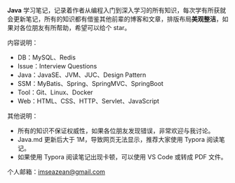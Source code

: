 **Java** 学习笔记，记录着作者从编程入门到深入学习的所有知识，每次学有所获就会更新笔记，所有的知识都有借鉴其他前辈的博客和文章，排版布局**美观整洁**，如果对各位朋友有所帮助，希望可以给个 star。

内容说明：

* DB：MySQL、Redis
* Issue：Interview Questions
* Java：JavaSE、JVM、JUC、Design Pattern
* SSM：MyBatis、Spring、SpringMVC、SpringBoot
* Tool：Git、Linux、Docker
* Web：HTML、CSS、HTTP、Servlet、JavaScript

其他说明：

* 所有的知识不保证权威性，如果各位朋友发现错误，非常欢迎与我讨论。
* Java.md 更新后大于 1M，导致网页无法显示，推荐大家使用 Typora 阅读笔记。
* 如果使用 Typora 阅读笔记出现卡顿，可以使用 VS Code 或转成 PDF 文件。

个人邮箱：imseazean@gmail.com
